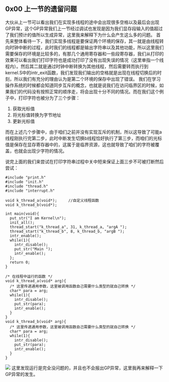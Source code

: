 ## 0x00 上一节的遗留问题
大伙从上一节可以看出我们在实现多线程的途中会出现很多空格以及最后会出现GP异常，这个GP异常我们上一节经过调试也发现是因为我们显存段输入的值超过了我们预计的值所以生成异常，这里我来解释下为什么会产生这么多的问题。
首先来整体看待一下，我们实现多线程是要保证两个环境的保存，其一就是由线程转向时钟中断的过程，此时我们的线程都是输出字符串以及其他功能，所以这里我们需要保存的环境是比较多的，有那几个通用寄存器和一些段寄存器，我们从打印的效果可以看出我们打印字符也是成功打印了没有出现失误的情况（这里单指一个线程内）。然后其二就是通过时钟中断转换为其他线程，然后需要转而执行到kernel.S中的intr_exit函数，我们发现我们输出的空格就是出现在线程切换后的时刻，所以我们有充分的理由认为是第二个环境的保存中出现了错误。
我们在学习操作系统的时候都会知道同步互斥的概念，也就是说我们在访问临界区的时候，如果我们的代码没有按照正常的顺序走，将会出现十分不同的情况。而在我们这个例子中，打印字符也被分为了三个步骤：
1. 获取光标值
2. 将光标值转换为字节地址
3. 更新光标值

而在上述几个步骤中，由于咱们之前并没有实现互斥的机制，所以这导致了可能a线程刚执行完第二步，此时中断发生切换b线程恰好执行了第三步，而咱们的光标值是保存在显存寄存器中的，这属于是临界资源，这也就导致了咱们的字符被覆盖，也就会出现少字符的情况。

说完上面的我们来尝试在打印字符串过程中关中短来保证上面三步不可被打断然后尝试：
```
#include "print.h"
#include "init.h"
#include "thread.h"
#include "interrupt.h"

void k_thread_a(void*);     //自定义线程函数
void k_thread_b(void*);

int main(void){
  put_str("I am Kernel\n");
  init_all();
  thread_start("k_thread_a", 31, k_thread_a, "argA ");
  thread_start("k_thread_b", 8, k_thread_b, "argB ");
  intr_enable();
  while(1){
    intr_disable();
    put_str("Main ");
    intr_enable();
  };
  return 0;
}

/* 在线程中运行的函数 */
void k_thread_a(void* arg){
  /* 这里传递通用参数，这里被调用函数自己需要什么类型的就自己转换 */
  char* para = arg;
  while(1){
    intr_disable();
    put_str(para);
    intr_enable();
  }
}
void k_thread_b(void* arg){
  /* 这里传递通用参数，这里被调用函数自己需要什么类型的就自己转换 */
  char* para = arg;
  while(1){
    intr_disable();
    put_str(para);
    intr_enable();
  }
}

```

![](http://imgsrc.baidu.com/super/pic/item/0e2442a7d933c8954ca7a5bd941373f08302001e.jpg)
这里发现运行是完全没问题的，并且也不会报出GP异常，这里我再来解释一下GP异常的发生。





